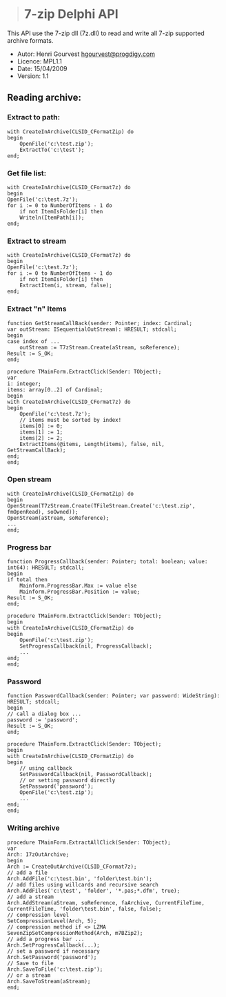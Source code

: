 > # 7-zip Delphi API

This API use the 7-zip dll (7z.dll) to read and write all 7-zip supported archive formats.

- Autor: Henri Gourvest <hgourvest@progdigy.com>  
- Licence: MPL1.1  
- Date: 15/04/2009  
- Version: 1.1

## Reading archive:

### Extract to path:

    with CreateInArchive(CLSID_CFormatZip) do
    begin
        OpenFile('c:\test.zip');
        ExtractTo('c:\test');
    end;

### Get file list:

    with CreateInArchive(CLSID_CFormat7z) do
    begin
    OpenFile('c:\test.7z');
    for i := 0 to NumberOfItems - 1 do
        if not ItemIsFolder[i] then
        Writeln(ItemPath[i]);
    end;

### Extract to stream

    with CreateInArchive(CLSID_CFormat7z) do
    begin
    OpenFile('c:\test.7z');
    for i := 0 to NumberOfItems - 1 do
        if not ItemIsFolder[i] then
        ExtractItem(i, stream, false);
    end;

### Extract "n" Items

    function GetStreamCallBack(sender: Pointer; index: Cardinal;
    var outStream: ISequentialOutStream): HRESULT; stdcall;
    begin
    case index of ...
        outStream := T7zStream.Create(aStream, soReference);
    Result := S_OK;
    end;

    procedure TMainForm.ExtractClick(Sender: TObject);
    var
    i: integer;
    items: array[0..2] of Cardinal;
    begin
    with CreateInArchive(CLSID_CFormat7z) do
    begin
        OpenFile('c:\test.7z');
        // items must be sorted by index!
        items[0] := 0;
        items[1] := 1;
        items[2] := 2;
        ExtractItems(@items, Length(items), false, nil, GetStreamCallBack);
    end;
    end;

### Open stream

    with CreateInArchive(CLSID_CFormatZip) do
    begin
    OpenStream(T7zStream.Create(TFileStream.Create('c:\test.zip', fmOpenRead), soOwned));
    OpenStream(aStream, soReference);
    ...
    end;

### Progress bar

    function ProgressCallback(sender: Pointer; total: boolean; value: int64): HRESULT; stdcall;
    begin
    if total then
        Mainform.ProgressBar.Max := value else
        Mainform.ProgressBar.Position := value;
    Result := S_OK;
    end;

    procedure TMainForm.ExtractClick(Sender: TObject);
    begin
    with CreateInArchive(CLSID_CFormatZip) do
    begin
        OpenFile('c:\test.zip');
        SetProgressCallback(nil, ProgressCallback);
        ...
    end;
    end;

### Password

    function PasswordCallback(sender: Pointer; var password: WideString): HRESULT; stdcall;
    begin
    // call a dialog box ...
    password := 'password';
    Result := S_OK;
    end;

    procedure TMainForm.ExtractClick(Sender: TObject);
    begin
    with CreateInArchive(CLSID_CFormatZip) do
    begin
        // using callback
        SetPasswordCallback(nil, PasswordCallback);
        // or setting password directly
        SetPassword('password');
        OpenFile('c:\test.zip');
        ...
    end;
    end;

### Writing archive

    procedure TMainForm.ExtractAllClick(Sender: TObject);
    var
    Arch: I7zOutArchive;
    begin
    Arch := CreateOutArchive(CLSID_CFormat7z);
    // add a file
    Arch.AddFile('c:\test.bin', 'folder\test.bin');
    // add files using willcards and recursive search
    Arch.AddFiles('c:\test', 'folder', '*.pas;*.dfm', true);
    // add a stream
    Arch.AddStream(aStream, soReference, faArchive, CurrentFileTime, CurrentFileTime, 'folder\test.bin', false, false);
    // compression level
    SetCompressionLevel(Arch, 5);
    // compression method if <> LZMA
    SevenZipSetCompressionMethod(Arch, m7BZip2);
    // add a progress bar ...
    Arch.SetProgressCallback(...);
    // set a password if necessary
    Arch.SetPassword('password');
    // Save to file
    Arch.SaveToFile('c:\test.zip');
    // or a stream
    Arch.SaveToStream(aStream);
    end;
